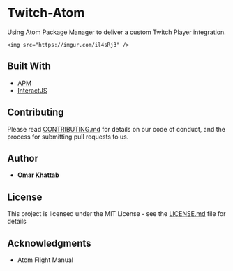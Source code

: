 # Twitch-Atom
Using Atom Package Manager to deliver a custom Twitch Player
integration.

```
<img src="https://imgur.com/il4sRj3" />
```

## Built With

* [APM](https://atom.io/docs)
* [InteractJS](http://interactjs.io/)

## Contributing

Please read [CONTRIBUTING.md](https://gist.github.com/PurpleBooth/b24679402957c63ec426) for details on our code of conduct, and the process for submitting pull requests to us.

## Author

* **Omar Khattab**

## License

This project is licensed under the MIT License - see the [LICENSE.md](LICENSE.md) file for details

## Acknowledgments

* Atom Flight Manual
